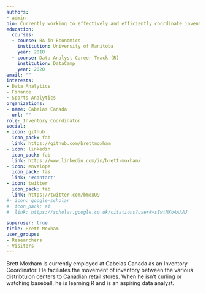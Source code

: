 ```yaml
---
authors:
- admin
bio: Currently working to effectively and efficiently coordinate inventory flows from distrubition centers out to retail stores for Cabelas Canada. 
education:
  courses:
  - course: BA in Economics
    institution: University of Manitoba
    year: 2018
  - course: Data Analyst Career Track (R)
    institution: DataCamp
    year: 2020
email: ""
interests:
- Data Analytics
- Finance
- Sports Analytics
organizations:
- name: Cabelas Canada
  url: ""
role: Inventory Coordinator
social:
- icon: github
  icon_pack: fab
  link: https://github.com/brettmoxham
- icon: linkedin
  icon_pack: fab
  link: https://www.linkedin.com/in/brett-moxham/
- icon: envelope
  icon_pack: fas
  link: '#contact'
- icon: twitter
  icon_pack: fab
  link: https://twitter.com/bmoxO9
#- icon: google-scholar
#  icon_pack: ai
#  link: https://scholar.google.co.uk/citations?user#=sIwtMXoAAAAJ

superuser: true
title: Brett Moxham
user_groups:
- Researchers
- Visitors
---
```


Brett Moxham is currently employed at Cabelas Canada as an Inventory Coordinator. He faciliates the movement of inventory between the various distribtuion centers to Canadian retail stores. When he isn't curling or watching baseball, he is learning R and is an aspiring data analyst.
